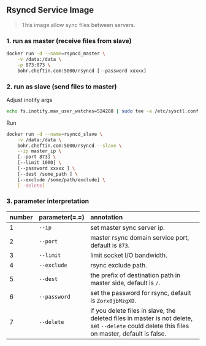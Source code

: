 ## Rsyncd Service Image

> This image allow sync files between servers.

### 1. run as master (receive files from slave)

```bash
docker run -d --name=rsyncd_master \
    -v /data:/data \
    -p 873:873 \
    bohr.cheftin.com:5000/rsyncd [--password xxxxx]
```

### 2. run as slave (send files to master)

Adjust inotify args

```bash
echo fs.inotify.max_user_watches=524288 | sudo tee -a /etc/sysctl.conf && sudo sysctl -p
```

Run

```bash
docker run -d --name=rsyncd_slave \
    -v /data:/data \
    bohr.cheftin.com:5000/rsyncd --slave \
    --ip master_ip \
    [--port 873] \
    [--limit 1000] \
    [--password xxxxx ] \
    [--dest /some_path ] \
    [--exclude /some/path/exclude] \
    [--delete]
```

### 3. parameter interpretation

| number | parameter(=.=) | annotation |
| :----- | :----- | :----- |
| 1 | `--ip` | set master sync server ip.  |
| 2 | `--port` | master rsync domain service port, default is `873`. |
| 3 | `--limit` | limit socket I/O bandwidth. |
| 4 | `--exclude` | rsync exclude path. |
| 5 | `--dest` | the prefix of destination path in master side, default is `/`. |
| 6 | `--password` | set the password for rsync, default is `Zorx0jbMzgXD`. |
| 7 | `--delete` | if you delete files in slave, the deleted files in master is not delete, set `--delete` could delete this files on master, default is false. |
